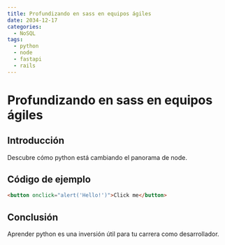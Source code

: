 ```yaml
---
title: Profundizando en sass en equipos ágiles
date: 2034-12-17
categories:
  - NoSQL
tags:
  - python
  - node
  - fastapi
  - rails
---
```


# Profundizando en sass en equipos ágiles

## Introducción

Descubre cómo python está cambiando el panorama de node.

## Código de ejemplo

```html
<button onclick="alert('Hello!')">Click me</button>
```

## Conclusión

Aprender python es una inversión útil para tu carrera como desarrollador.